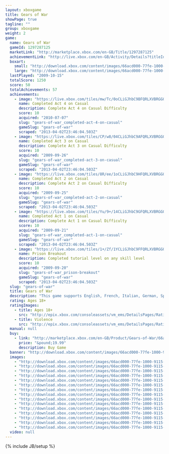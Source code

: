 ```yaml
---
layout: xboxgame
title: Gears of War
showPage: true
tagline: ""
group: xboxgame
weight: 2
game: 
  name: Gears of War
  gameId: 1297287125
  marketLink: "http://marketplace.xbox.com/en-GB/Title/1297287125"
  achievementLink: "http://live.xbox.com/en-GB/Activity/Details?titleId=1297287125"
  boxart: 
    small: "http://download.xbox.com/content/images/66acd000-77fe-1000-9115-d8024d5307d5/2057/boxartsm.jpg"
    large: "http://download.xbox.com/content/images/66acd000-77fe-1000-9115-d8024d5307d5/2057/boxartlg.jpg"
  lastPlayed: "2009-10-15"
  totalScore: 1250
  score: 50
  totalAchievements: 57
  achievements: 
    - image: "https://live.xbox.com/tiles/mw/Tc/0oCLiGJhbC9BFQRLXVBRGGQ1L2FjaC8wLzUAAAAA5+fn-fMEgA==.jpg"
      name: Completed Act 4 on Casual
      description: Complete Act 4 on Casual Difficulty
      score: 10
      acquired: "2010-07-07"
      slug: "gears-of-war_completed-act-4-on-casual"
      gameSlug: "gears-of-war"
      scraped: "2013-04-02T23:46:04.503Z"
    - image: "https://live.xbox.com/tiles/CP/w8/04CLiGJhbC9AFQRLXVBRGGQ1L2FjaC8wLzQAAAAA5+fn-BP8Ew==.jpg"
      name: Completed Act 3 on Casual
      description: Complete Act 3 on Casual Difficulty
      score: 10
      acquired: "2009-09-26"
      slug: "gears-of-war_completed-act-3-on-casual"
      gameSlug: "gears-of-war"
      scraped: "2013-04-02T23:46:04.503Z"
    - image: "https://live.xbox.com/tiles/8R/ee/1oCLiGJhbC9HFQRLXVBRGGQ1L2FjaC8wLzMAAAAA5+fn+bEX6g==.jpg"
      name: Completed Act 2 on Casual
      description: Complete Act 2 on Casual Difficulty
      score: 10
      acquired: "2009-09-25"
      slug: "gears-of-war_completed-act-2-on-casual"
      gameSlug: "gears-of-war"
      scraped: "2013-04-02T23:46:04.503Z"
    - image: "https://live.xbox.com/tiles/Yu/9+/14CLiGJhbC9GFQRLXVBRGGQ1L2FjaC8wLzIAAAAA5+fn+FHveQ==.jpg"
      name: Completed Act 1 on Casual
      description: Complete Act 1 on Casual Difficulty
      score: 10
      acquired: "2009-09-21"
      slug: "gears-of-war_completed-act-1-on-casual"
      gameSlug: "gears-of-war"
      scraped: "2013-04-02T23:46:04.503Z"
    - image: "https://live.xbox.com/tiles/1+/Zf/1YCLiGJhbC9FFQRLXVBRGGQ1L2FjaC8wLzEAAAAA5+fn+nDmzA==.jpg"
      name: Prison Breakout
      description: Completed tutorial level on any skill level
      score: 10
      acquired: "2009-09-20"
      slug: "gears-of-war_prison-breakout"
      gameSlug: "gears-of-war"
      scraped: "2013-04-02T23:46:04.503Z"
  slug: "gears-of-war"
  title: Gears of War
  description: "This game supports English, French, Italian, German, Spanish, and Chinese. Download the manual for this game by locating the game on http://marketplace.xbox.com and selecting &ldquo;See Game Manual&quot;. A Nightmare from Below. A Hero from Within.                    The planet lies in ruin - cities crumbling, Man&rsquo;s greatest works fallen. Humanity is cornered, nowhere to run. The Locust Horde has risen, and they won&rsquo;t stop coming. They won&rsquo;t stop killing.                    The Coalition is desperate for soldiers. The sick, the wounded, the imprisoned are all that remain. An inmate named Marcus Fenix, once left to die, is now charged with keeping humanity alive. He can take comfort in but one fact: The human race isn&rsquo;t extinct. Yet.                    Features                    - &ldquo;Take cover and return fire!&rdquo; with the intuitive one - button cover system to blind fire, evade, flank, and ultimately destroy the nightmarish Locust Horde.                    - Lead your ragtag squad as Marcus Fenix, or recruit a friend to play squadmate Dominic Santiago and complete the full cinematic campaign cooperatively - online or off.                    - Dominate online in Human vs. Locust squad - based multiplayer. There are no refunds for this item. For more information, see www.xbox.com/live/accounts."
  rating: Ages 18+
  ratingImages: 
    - title: Ages 18+
      src: "http://epix.xbox.com/consoleassets/vm_ems/DetailsPages/RatingSystemID/14/default/Values/14005.png"
    - title: Violence
      src: "http://epix.xbox.com/consoleassets/vm_ems/DetailsPages/RatingSystemID/14/default/Descriptors/14005.png"
  manual: null
  buy: 
    - link: "http://marketplace.xbox.com/en-GB/Product/Gears-of-War/66acd000-77fe-1000-9115-d8024d5307d5?purchase=1&amp;DownloadType=Game"
      price: "&pound;19.99"
      description: Buy Game
  banner: "http://download.xbox.com/content/images/66acd000-77fe-1000-9115-d8024d5307d5/1033/banner.png"
  images: 
    - "http://download.xbox.com/content/images/66acd000-77fe-1000-9115-d8024d5307d5/1033/screenlg1.jpg"
    - "http://download.xbox.com/content/images/66acd000-77fe-1000-9115-d8024d5307d5/1033/screenlg2.jpg"
    - "http://download.xbox.com/content/images/66acd000-77fe-1000-9115-d8024d5307d5/1033/screenlg3.jpg"
    - "http://download.xbox.com/content/images/66acd000-77fe-1000-9115-d8024d5307d5/1033/screenlg4.jpg"
    - "http://download.xbox.com/content/images/66acd000-77fe-1000-9115-d8024d5307d5/1033/screenlg5.jpg"
    - "http://download.xbox.com/content/images/66acd000-77fe-1000-9115-d8024d5307d5/1033/screenlg6.jpg"
    - "http://download.xbox.com/content/images/66acd000-77fe-1000-9115-d8024d5307d5/1033/screenlg7.jpg"
    - "http://download.xbox.com/content/images/66acd000-77fe-1000-9115-d8024d5307d5/1033/screenlg8.jpg"
    - "http://download.xbox.com/content/images/66acd000-77fe-1000-9115-d8024d5307d5/1033/screenlg9.jpg"
    - "http://download.xbox.com/content/images/66acd000-77fe-1000-9115-d8024d5307d5/1033/screenlg10.jpg"
    - "http://download.xbox.com/content/images/66acd000-77fe-1000-9115-d8024d5307d5/1033/screenlg11.jpg"
    - "http://download.xbox.com/content/images/66acd000-77fe-1000-9115-d8024d5307d5/1033/screenlg12.jpg"
    - "http://download.xbox.com/content/images/66acd000-77fe-1000-9115-d8024d5307d5/1033/screenlg13.jpg"
    - "http://download.xbox.com/content/images/66acd000-77fe-1000-9115-d8024d5307d5/1033/screenlg14.jpg"
    - "http://download.xbox.com/content/images/66acd000-77fe-1000-9115-d8024d5307d5/1033/screenlg15.jpg"
  video: null
---
```

{% include JB/setup %}